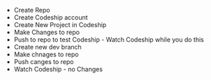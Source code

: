 * Create Repo
* Create Codeship account
* Create New Project in Codeship
* Make Changes to repo
* Push to repo to test Codeship - Watch Codeship while you do this
* Create new dev branch
* Make chnages to repo
* Push canges to repo
* Watch Codeship - no Changes
